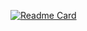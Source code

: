 [![Readme Card](https://github-readme-stats.vercel.app/api/pin/?username=hua-qi&repo=github-readme-stats)](https://github.com/anuraghazra/github-readme-stats)
